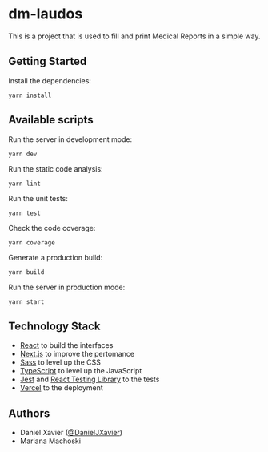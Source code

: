 # dm-laudos

This is a project that is used to fill and print Medical Reports in a simple way.

## Getting Started

Install the dependencies:

```
yarn install
```

## Available scripts

Run the server in development mode:

```
yarn dev
```

Run the static code analysis:

```
yarn lint
```

Run the unit tests:

```
yarn test
```

Check the code coverage:

```
yarn coverage
```

Generate a production build:

```
yarn build
```

Run the server in production mode:

```
yarn start
```

## Technology Stack

- [React](https://github.com/facebook/react) to build the interfaces
- [Next.js](https://github.com/vercel/next.js) to improve the pertomance
- [Sass](https://github.com/sass/sass) to level up the CSS
- [TypeScript](https://github.com/microsoft/TypeScript) to level up the JavaScript
- [Jest](https://github.com/jestjs/jest) and [React Testing Library](https://github.com/testing-library/react-testing-library) to the tests
- [Vercel](https://github.com/vercel/vercel) to the deployment

## Authors

- Daniel Xavier ([@DanielJXavier](https://github.com/DanielJXavier))
- Mariana Machoski
